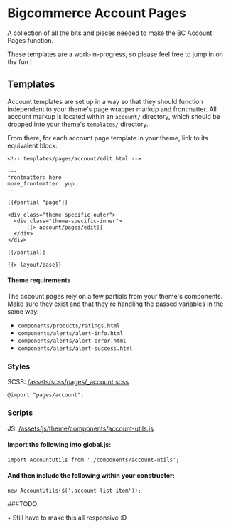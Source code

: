 # Bigcommerce Account Pages

A collection of all the bits and pieces needed to make the BC Account Pages function.

These templates are a work-in-progress, so please feel free to jump in on the fun !


## Templates

Account templates are set up in a way so that they should function independent to your theme's page wrapper markup and frontmatter. All account markup is located within an `account/` directory, which should be dropped into your theme's `templates/` directory. 

From there, for each account page template in your theme, link to its equivalent block:

```
<!-- templates/pages/account/edit.html -->

---
frontmatter: here
more_frontmatter: yup
---

{{#partial "page"}}

<div class="theme-specific-outer">
  <div class="theme-specific-inner">
      {{> account/pages/edit}}
  </div>
</div>

{{/partial}}

{{> layout/base}}

```

#### Theme requirements
The account pages rely on a few partials from your theme's components. Make sure they exist and that they're handling the passed variables in the same way:

- `components/products/ratings.html`
- `components/alerts/alert-info.html`
- `components/alerts/alert-error.html`
- `components/alerts/alert-success.html`

### Styles

SCSS: [/assets/scss/pages/_account.scss](/assets/scss/pages/_account.scss)

`@import "pages/account";`

### Scripts

JS: [/assets/js/theme/components/account-utils.js](/assets/js/theme/components/account-utils.js)

#### Import the following into global.js:
`import AccountUtils from './components/account-utils';`

#### And then include the following within your constructor:
`new AccountUtils($('.account-list-item'));`

###TODO:

• Still have to make this all responsive :D
